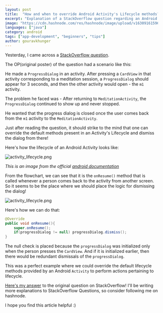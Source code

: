 ```yaml
---
layout: post
title:  "How and when to override Android Activity's Lifecycle methods?"
excerpt: "Explanation of a StackOverflow question regarding an Android Activity's lifecycle"
image: "https://cdn.hashnode.com/res/hashnode/image/upload/v1630916159630/gZuyRfFaz.png"
languages: ["java"]
category: android
tags: ["app-development", "beginners", "tips"]
author: gouravkhunger
---
```


Yesterday, I came across a [StackOverflow question](https://stackoverflow.com/questions/69064102/how-can-i-stop-the-progressdialog-after-returning-to-the-activity).

The OP(original poster) of the question had a scenario like this:

He made a `ProgressDialog` in an activity. After pressing a `CardView` in that activity corresponding to a meditation session, a `ProgressDialog` should appear for 3 seconds, and then the other activity would open - the `m1` activity. 

The problem he faced was - After returning to `MeditationActivity`, the `ProgressDialog` continued to show up and never stopped.

He wanted that the progress dialog is closed once the user comes back from the `m1` activity to the `MeditationActivity`.

Just after reading the question, it should strike to the mind that one can override the default methods present in an Activity's Lifecycle and dismiss the dialog from there!

Here's how the lifecycle of an Android Activity looks like:

![activity_lifecycle.png](https://cdn.hashnode.com/res/hashnode/image/upload/v1630915330208/6F9zSmseW2.png)

*This is an image from the official [android documentation](https://developer.android.com/guide/components/activities/activity-lifecycle)*

From the flowchart, we can see that it is the `onResume()` method that is called whenever a person comes back to the activity from another screen. So it seems to be the place where we should place the logic for dismissing the dialog!

![activity_lifecycle.png](https://cdn.hashnode.com/res/hashnode/image/upload/v1630915509631/Eq9kO4b_9.png)

Here's how we can do that:

```java
@Override
public void onResume(){
    super.onResume();
    if(progressDialog != null) progressDialog.dismiss();
}
```

The null check is placed because the `progressDialog` was initialized only when the person presses the `CardView`. And if it is initialized earlier, then there would be redundant dismissals of the `progressDialog`.

This was a perfect example where we could override the default lifecycle methods provided by an Android `Activity` to perform actions pertaining to lifecycle.

[Here's my answer](https://stackoverflow.com/a/69064294/9819031) to the original question on StackOverflow! I'll be writing more explanations to StackOverflow Questions, so consider following me on hashnode.

I hope you find this article helpful :)